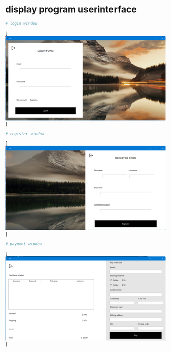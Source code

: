 # display program userinterface
``` bash
# login window
```
[![image](display_1.png)]
``` bash
# register window
```
[![image](display_2.png)]
``` bash
# payment window
```
[![image](display_3.png)]